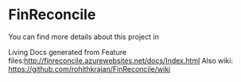 # FinReconcile

You can find more details about this project in  

Living Docs generated from Feature files:http://finreconcile.azurewebsites.net/docs/Index.html
Also wiki: https://github.com/rohithkrajan/FinReconcile/wiki 

